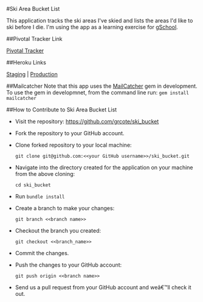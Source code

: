#Ski Area Bucket List

This application tracks the ski areas I've skied and lists the areas I'd like to ski before I die. I'm using the app as a learning exercise for [gSchool](http://www.gschool.it).

##Pivotal Tracker Link

[Pivotal Tracker](https://www.pivotaltracker.com/n/projects/1056960)

##Heroku Links

[Staging](http://ski-bucket-staging.herokuapp.com/) | [Production](http://ski-bucket.herokuapp.com/)

##Mailcatcher
Note that this app uses the [MailCatcher](http://rdoc.info/gems/mailcatcher) gem in development. To use the gem in developmnet, from the command line run:
    `gem install mailcatcher`

##How to Contribute to Ski Area Bucket List

* Visit the repository: https://github.com/grcote/ski_bucket

* Fork the repository to your GitHub account.

* Clone forked repository to your local machine:

    `git clone git@github.com:<<your GitHub username>>/ski_bucket.git`

* Navigate into the directory created for the application on your machine from the above cloning:

    `cd ski_bucket`

* Run `bundle install`

* Create a branch to make your changes:

    `git branch <<branch name>>`

* Checkout the branch you created:

    `git checkout <<branch_name>>`

* Commit the changes.

* Push the changes to your GitHub account:

    `git push origin <<branch name>>`

* Send us a pull request from your GitHub account and weâ€™ll check it out.